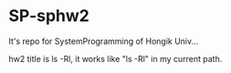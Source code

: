 # SP-sphw2
It's repo for SystemProgramming of Hongik Univ...

hw2 title is ls -Rl,
it works like "ls -Rl" in my current path.
